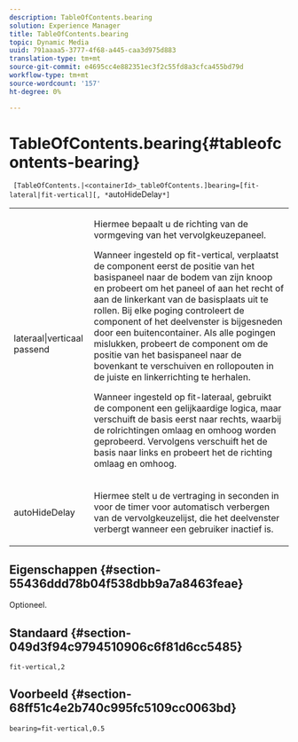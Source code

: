 ```yaml
---
description: TableOfContents.bearing
solution: Experience Manager
title: TableOfContents.bearing
topic: Dynamic Media
uuid: 791aaaa5-3777-4f68-a445-caa3d975d883
translation-type: tm+mt
source-git-commit: e4695cc4e882351ec3f2c55fd8a3cfca455bd79d
workflow-type: tm+mt
source-wordcount: '157'
ht-degree: 0%

---
```



# TableOfContents.bearing{#tableofcontents-bearing}

` [TableOfContents.|<containerId>_tableOfContents.]bearing=[fit-lateral|fit-vertical][, *`autoHideDelay`*]`

<table id="table_5151E6EA076C4AAD8D952A09E1F17C44"> 
 <tbody> 
  <tr> 
   <td> <p> <span class="codeph"> lateraal|verticaal passend</span> </p> </td> 
   <td> <p> Hiermee bepaalt u de richting van de vormgeving van het vervolgkeuzepaneel. </p> <p>Wanneer ingesteld op <span class="codeph"> fit-vertical</span>, verplaatst de component eerst de positie van het basispaneel naar de bodem van zijn knoop en probeert om het paneel of aan het recht of aan de linkerkant van de basisplaats uit te rollen. Bij elke poging controleert de component of het deelvenster is bijgesneden door een buitencontainer. Als alle pogingen mislukken, probeert de component om de positie van het basispaneel naar de bovenkant te verschuiven en rollopouten in de juiste en linkerrichting te herhalen. </p> <p>Wanneer ingesteld op <span class="codeph"> fit-lateraal</span>, gebruikt de component een gelijkaardige logica, maar verschuift de basis eerst naar rechts, waarbij de rolrichtingen omlaag en omhoog worden geprobeerd. Vervolgens verschuift het de basis naar links en probeert het de richting omlaag en omhoog. </p> </td> 
  </tr> 
  <tr> 
   <td> <p> <span class="codeph"><span class="varname"> autoHideDelay</span></span> </p> </td> 
   <td> <p> Hiermee stelt u de vertraging in seconden in voor de timer voor automatisch verbergen van de vervolgkeuzelijst, die het deelvenster verbergt wanneer een gebruiker inactief is. </p> </td> 
  </tr> 
 </tbody> 
</table>

## Eigenschappen {#section-55436ddd78b04f538dbb9a7a8463feae}

Optioneel.

## Standaard {#section-049d3f94c9794510906c6f81d6cc5485}

`fit-vertical,2`

## Voorbeeld {#section-68ff51c4e2b740c995fc5109cc0063bd}

`bearing=fit-vertical,0.5`
